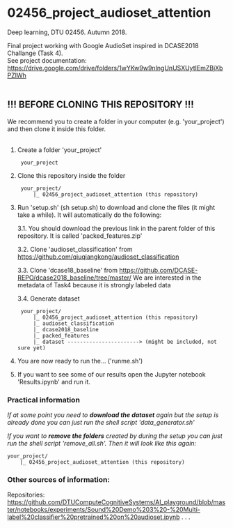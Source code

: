 # 02456_project_audioset_attention
Deep learning, DTU 02456. Autumn 2018.<br>

Final project working with Google AudioSet inspired in DCASE2018 Challange (Task 4).<br>
See project documentation: https://drive.google.com/drive/folders/1wYKw9w9nIngUnUSXUytIEmZBjXbPZIWh<br><br>


## !!! BEFORE CLONING THIS REPOSITORY !!!
We recommend you to create a folder in your computer (e.g. 'your_project') and then clone it inside this folder.<br><br>


1. Create a folder 'your_project'

		your_project


2. Clone this repository inside the folder

		your_project/
		    |_ 02456_project_audioset_attention (this repository)


3. Run 'setup.sh' (sh setup.sh) to download and clone the files (it might take a while). It will automatically do the following:

	3.1. You should download the previous link in the parent folder of this repository. It is called 'packed_features.zip'

	3.2. Clone 'audioset_classification' from https://github.com/qiuqiangkong/audioset_classification

	3.3. Clone 'dcase18_baseline' from https://github.com/DCASE-REPO/dcase2018_baseline/tree/master/ We are interested in the metadata of Task4 because it is strongly labeled data

	3.4. Generate dataset

		your_project/
		    |_ 02456_project_audioset_attention (this repository)
		    |_ audioset_classification
		    |_ dcase2018_baseline
		    |_ packed_features
		    |_ dataset -----------------------> (might be included, not sure yet)


4. You are now ready to run the... ('runme.sh')

5. If you want to see some of our results open the Jupyter notebook 'Results.ipynb' and run it.



### Practical information

*If at some point you need to <b>download the dataset</b> again but the setup is already done you can just run the shell script 'data_generator.sh'*


*If you want to <b>remove the folders</b> created by during the setup you can just run the shell script 'remove_all.sh'. Then it will look like this again:*

	your_project/
	    |_ 02456_project_audioset_attention (this repository)






### Other sources of information:
Repositories:
https://github.com/DTUComputeCognitiveSystems/AI_playground/blob/master/notebooks/experiments/Sound%20Demo%203%20-%20Multi-label%20classifier%20pretrained%20on%20audioset.ipynb
.
.
.
